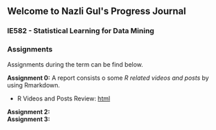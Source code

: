 ## Welcome to Nazli Gul's Progress Journal
### IE582 - Statistical Learning for Data Mining


### Assignments
Assignments during the term can be find below.<br>

**Assignment 0:**  A report consists o some *R related videos and posts* by using Rmarkdown. 

- R Videos and Posts Review: [html](Assignment-0.html)<br>

**Assignment 2:** <br>
**Assignment 3:** 
  

